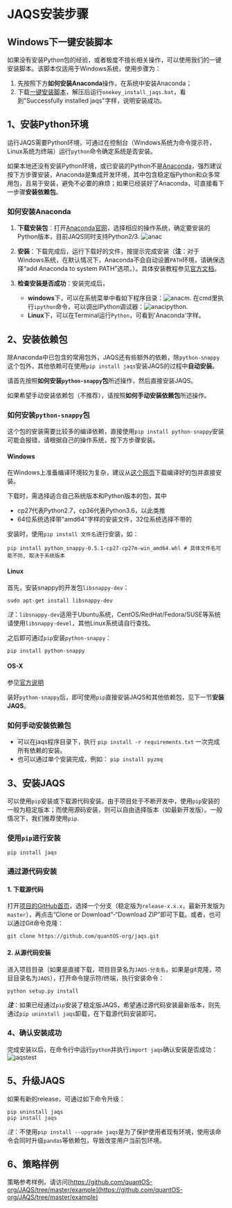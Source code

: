 # JAQS安装步骤

## Windows下一键安装脚本
如果没有安装Python包的经验，或者极度不擅长相关操作，可以使用我们的一键安装脚本。该脚本仅适用于Windows系统，使用步骤为：
1. 先按照下方**如何安装Anaconda**操作，在系统中安装Anaconda；
2. 下载[一键安装脚本](http://www.quantos.org/downloads/install_scripts/onekey_install_jaqs.zip)，解压后运行`onekey_install_jaqs.bat`，看到"Successfully installed jaqs"字样，说明安装成功。

## 1、安装Python环境
运行JAQS需要Python环境，可通过在控制台（Windows系统为命令提示符，Linux系统为终端）运行`python`命令确定系统是否安装。

如果本地还没有安装Python环境，或已安装的Python不是[Anaconda](http://www.continuum.io/downloads "Anaconda")，强烈建议按下方步骤安装，Anaconda是集成开发环境，其中包含稳定版Python和众多常用包，且易于安装，避免不必要的麻烦；如果已经装好了Anaconda，可直接看下一步骤**安装依赖包**。

### 如何安装Anaconda

1. **下载安装包**：打开[Anaconda官网](http://www.continuum.io/downloads)，选择相应的操作系统，确定要安装的Python版本，目前JAQS同时支持Python2/3.
  ![anac](https://raw.githubusercontent.com/quantOS-org/jaqs/master/doc/img/anac.png)

2. **安装**：下载完成后，运行下载好的文件，按提示完成安装（**注**：对于Windows系统，在默认情况下，Anaconda不会自动设置`PATH`环境，请确保选择“add Anaconda to system PATH”选项。）。具体安装教程参见[官方文档](https://conda.io/docs/user-guide/install/index.html#regular-installation)。

   

3. **检查安装是否成功**：安装完成后，

   - **windows**下，可以在系统菜单中看如下程序目录：![anacm](https://raw.githubusercontent.com/quantOS-org/jaqs/master/doc/img/anac_m.png). 在cmd里执行`ipython`命令，可以调出IPython调试器：![anacipython](https://raw.githubusercontent.com/quantOS-org/jaqs/master/doc/img/anac_ipython.png).
   - **Linux**下，可以在Terminal运行`Python`，可看到'Anaconda'字样。

## 2、安装依赖包

除Anaconda中已包含的常用包外，JAQS还有些额外的依赖，除`python-snappy`这个包外，其他依赖可在使用`pip install jaqs`安装JAQS的过程中**自动安装**。

请首先按照**如何安装`python-snappy`包**所述操作，然后直接安装JAQS。

如果希望手动安装依赖包（不推荐），请按照**如何手动安装依赖包**所述操作。

### 如何安装`python-snappy`包

这个包的安装需要比较多的编译依赖，直接使用`pip install python-snappy`安装可能会报错，请根据自己的操作系统，按下方步骤安装。

#### Windows

在Windows上准备编译环境较为复杂，建议从[这个网页](https://www.lfd.uci.edu/~gohlke/pythonlibs/#python-snappys)下载编译好的包并直接安装。

下载时，需选择适合自己系统版本和Python版本的包，其中

- cp27代表Python2.7，cp36代表Python3.6，以此类推
- 64位系统选择带"amd64"字样的安装文件，32位系统选择不带的

安装时，使用`pip install 文件名`进行安装，如：

```shell
pip install python_snappy-0.5.1-cp27-cp27m-win_amd64.whl # 具体文件名可能不同, 取决于系统版本
```

#### Linux

首先，安装snappy的开发包`libsnappy-dev`：

```shell
sudo apt-get install libsnappy-dev
```

*注*：`libsnappy-dev`适用于Ubuntu系统，CentOS/RedHat/Fedora/SUSE等系统请使用`libsnappy-devel`，其他Linux系统请自行查找。

之后即可通过`pip`安装`python-snappy`：

```shell
pip install python-snappy
```
#### OS-X
参见[官方说明](https://github.com/andrix/python-snappy#frequently-asked-questions)


装好`python-snappy`后，即可使用`pip`直接安装JAQS和其他依赖包，见下一节**安装JAQS**。

### 如何手动安装依赖包

- 可以在jaqs程序目录下，执行 `pip install -r requirements.txt` 一次完成所有依赖的安装。
- 也可以通过单个安装完成，例如： `pip install pyzmq`


## 3、安装JAQS
可以使用`pip`安装或下载源代码安装。由于项目处于不断开发中，使用`pip`安装的一般为稳定版本；而使用源码安装，则可以自由选择版本（如最新开发版）。一般情况下，我们推荐使用`pip`. 

### 使用`pip`进行安装
```sheel
pip install jaqs
```

### 通过源代码安装
#### 1. 下载源代码
打开[项目的GitHub首页](https://github.com/quantOS-org/JAQS)，选择一个分支（稳定版为`release-x.x.x`，最新开发版为`master`），再点击“Clone or Download”-“Download ZIP”即可下载。或者，也可以通过Git命令克隆：
```shell
git clone https://github.com/quantOS-org/jaqs.git
```

#### 2. 从源代码安装
进入项目目录（如果是直接下载，项目目录名为`JAQS-分支名`，如果是git克隆，项目目录名为`JAQS`），打开命令提示符/终端，执行安装命令：
```shell
python setup.py install
```

***注***：如果已经通过`pip`安装了稳定版JAQS，希望通过源代码安装最新版本，则先通过`pip uninstall jaqs`卸载，在下载源代码安装即可。

### 4、确认安装成功
完成安装以后，在命令行中运行`python`并执行`import jaqs`确认安装是否成功：
![jaqstest](https://raw.githubusercontent.com/quantOS-org/jaqs/master/doc/img/jaqs_test.png)

## 5、升级JAQS
如果有新的release，可通过如下命令升级：
```shell
pip uninstall jaqs
pip install jaqs
```

*注*：不使用`pip install --upgrade jaqs`是为了保护使用者现有环境，使用该命令会同时升级`pandas`等依赖包，导致改变用户当前包环境。

## 6、策略样例

策略参考样例，请访问[https://github.com/quantOS-org/JAQS/tree/master/example](https://github.com/quantOS-org/JAQS/tree/master/example)
